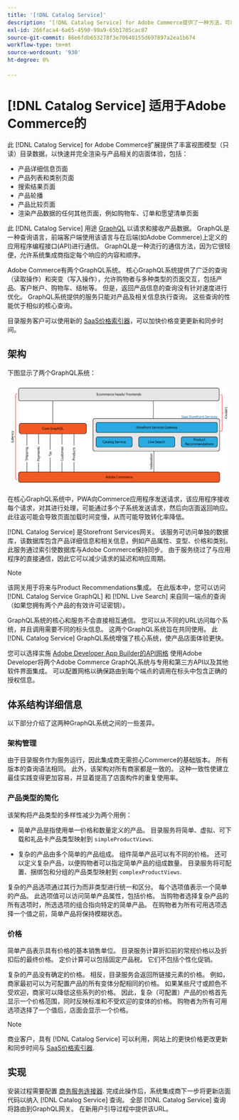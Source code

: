 ```yaml
---
title: '[!DNL Catalog Service]'
description: ‘[!DNL Catalog Service] for Adobe Commerce提供了一种方法，可以比本机Adobe Commerce GraphQL查询更快地检索产品显示页面和产品列表页面的内容。
exl-id: 266faca4-6a65-4590-99a9-65b1705cac87
source-git-commit: 86e6fdb653278f3e70640155d697897a2ea1b674
workflow-type: tm+mt
source-wordcount: '930'
ht-degree: 0%

---
```


# [!DNL Catalog Service] 适用于Adobe Commerce的

此 [!DNL Catalog Service] for Adobe Commerce扩展提供了丰富视图模型（只读）目录数据，以快速并完全渲染与产品相关的店面体验，包括：

* 产品详细信息页面
* 产品列表和类别页面
* 搜索结果页面
* 产品轮播
* 产品比较页面
* 渲染产品数据的任何其他页面，例如购物车、订单和愿望清单页面

此 [!DNL Catalog Service] 用途 [GraphQL](https://graphql.org/) 以请求和接收产品数据。 GraphQL是一种查询语言，前端客户端使用该语言与在后端(如Adobe Commerce)上定义的应用程序编程接口(API)进行通信。 GraphQL是一种流行的通信方法，因为它很轻便，允许系统集成商指定每个响应的内容和顺序。

Adobe Commerce有两个GraphQL系统。 核心GraphQL系统提供了广泛的查询（读取操作）和突变（写入操作），允许购物者与多种类型的页面交互，包括产品、客户帐户、购物车、结帐等。 但是，返回产品信息的查询没有针对速度进行优化。 GraphQL系统提供的服务只能对产品及相关信息执行查询。 这些查询的性能优于相似的核心查询。

目录服务客户可以使用新的 [SaaS价格索引器](../price-index/index.md)，可以加快价格变更更新和同步时间。

## 架构

下图显示了两个GraphQL系统：

![目录架构图](assets/catalog-service-architecture.png)

在核心GraphQL系统中，PWA向Commerce应用程序发送请求，该应用程序接收每个请求，对其进行处理，可能通过多个子系统发送请求，然后向店面返回响应。 此往返可能会导致页面加载时间变慢，从而可能导致转化率降低。

[!DNL Catalog Service] 是Storefront Services网关。 该服务可访问单独的数据库，该数据库包含产品详细信息和相关信息，例如产品属性、变型、价格和类别。 此服务通过索引使数据库与Adobe Commerce保持同步。
由于服务绕过了与应用程序的直接通信，因此它可以减少请求的延迟和响应周期。

>[!NOTE]
>
>该网关用于将来与Product Recommendations集成。 在此版本中，您可以访问 [!DNL Catalog Service GraphQL] 和 [!DNL Live Search] 来自同一端点的查询（如果您拥有两个产品的有效许可证密钥）。

GraphQL系统的核心和服务不会直接相互通信。 您可以从不同的URL访问每个系统，并且调用需要不同的标头信息。 这两个GraphQL系统旨在共同使用。 此 [!DNL Catalog Service] GraphQL系统增强了核心系统，使产品店面体验更快。

您可以选择实施 [Adobe Developer App Builder的API网格](https://developer.adobe.com/graphql-mesh-gateway/) 使用Adobe Developer将两个Adobe Commerce GraphQL系统与专用和第三方API以及其他软件界面集成。 可以配置网格以确保路由到每个端点的调用在标头中包含正确的授权信息。

## 体系结构详细信息

以下部分介绍了这两种GraphQL系统之间的一些差异。

### 架构管理

由于目录服务作为服务运行，因此集成商无需担心Commerce的基础版本。 所有版本的查询语法相同。 此外，该架构对所有商家都是一致的。 这种一致性使建立最佳实践变得更加容易，并显着提高了店面构件的重复使用率。

### 产品类型的简化

该架构将产品类型的多样性减少为两个用例：

* 简单产品是指使用单一价格和数量定义的产品。 目录服务将简单、虚拟、可下载和礼品卡产品类型映射到 `simpleProductViews`.

* 复杂的产品由多个简单的产品组成。 组件简单产品可以有不同的价格。 还可以定义复杂产品，以便购物者可以指定简单产品的组成数量。 目录服务将可配置、捆绑包和分组的产品类型映射到 `complexProductViews`.

复杂的产品选项通过其行为而非类型进行统一和区分。 每个选项值表示一个简单的产品。 此选项值可以访问简单产品属性，包括价格。 当购物者选择复杂产品的所有选项时，所选选项的组合指向特定的简单产品。 在购物者为所有可用选项选择一个值之前，简单产品将保持模糊状态。

### 价格

简单产品表示具有价格的基本销售单位。 目录服务计算折扣前的常规价格以及折扣后的最终价格。 定价计算可以包括固定产品税。 它们不包括个性化促销。

复杂的产品没有确定的价格。 相反，目录服务会返回所链接元素的价格。 例如，商家最初可以为可配置产品的所有变体分配相同的价格。 如果某些尺寸或颜色不受欢迎，商家可以降低这些系列的价格。 因此，复杂（可配置）产品的价格首先显示一个价格范围，同时反映标准和不受欢迎的变体的价格。 购物者为所有可用选项选择了一个值后，店面会显示一个价格。

>[!NOTE]
>
> 商业客户，具有 [!DNL Catalog Service] 可以利用，网站上的更快价格更改更新和同步时间与 [SaaS价格索引器](../price-index/index.md).

## 实现

安装过程需要配置 [商务服务连接器](../landing/saas.md). 完成此操作后，系统集成商下一步将更新店面代码以纳入 [!DNL Catalog Service] 查询。 全部 [!DNL Catalog Service] 查询将路由到GraphQL网关。 在新用户引导过程中提供该URL。
